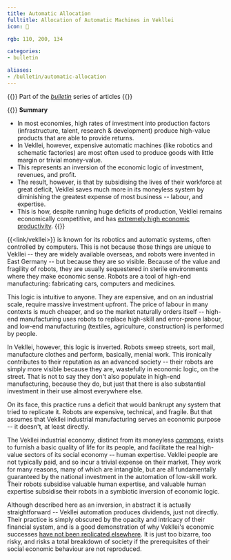 ```yaml
---
title: Automatic Allocation
fulltitle: Allocation of Automatic Machines in Vekllei
icon: 💸

rgb: 110, 200, 134

categories:
- bulletin

aliases:
- /bulletin/automatic-allocation
---
```

{{<note series>}}
Part of the *[bulletin](/bulletin/)* series of articles
{{</note>}}

{{<note>}}
**Summary**

* In most economies, high rates of investment into production factors (infrastructure, talent, research & development) produce high-value products that are able to provide returns.
* In Vekllei, however, expensive automatic machines (like robotics and schematic factories) are most often used to produce goods with little margin or trivial money-value.
* This represents an inversion of the economic logic of investment, revenues, and profit.
* The result, however, is that by subsidising the lives of their workforce at great deficit, Vekllei saves much more in its moneyless system by diminishing the greatest expense of most business -- labour, and expertise.
* This is how, despite running huge deficits of production, Vekllei remains economically competitive, and has [extremely high economic productivity](/bulletin/productivity/).
{{</note>}}

{{<link/vekllei>}} is known for its robotics and automatic systems, often controlled by computers. This is not because those things are unique to Vekllei -- they are widely available overseas, and robots were invented in East Germany -- but because they are so visible. Because of the value and fragility of robots, they are usually sequestered in sterile environments where they make economic sense. Robots are a tool of high-end manufacturing: fabricating cars, computers and medicines.

This logic is intuitive to anyone. They are expensive, and on an industrial scale, require massive investment upfront. The price of labour in many contexts is much cheaper, and so the market naturally orders itself -- high-end manufacturing uses robots to replace high-skill and error-prone labour, and low-end manufacturing (textiles, agriculture, construction) is performed by people.

In Vekllei, however, this logic is inverted. Robots sweep streets, sort mail, manufacture clothes and perform, basically, menial work. This ironically contributes to their reputation as an advanced society -- their robots are simply more visible because they are, wastefully in economic logic, on the street. That is not to say they don't also populate in high-end manufacturing, because they do, but just that there is also substantial investment in their use almost everywhere else.

On its face, this practice runs a deficit that would bankrupt any system that tried to replicate it. Robots are expensive, technical, and fragile. But that assumes that Vekllei industrial manufacturing serves an economic purpose -- it doesn't, at least directly.

The Vekllei industrial economy, distinct from its moneyless [*commons*](/social-economy/), exists to furnish a basic quality of life for its people, and facilitate the real high-value sectors of its social economy -- human expertise. Vekllei people are not typically paid, and so incur a trivial expense on their market. They work for many reasons, many of which are intangible, but are all fundamentally guaranteed by the national investment in the automation of low-skill work. Their robots subsidise valuable human expertise, and valuable human expertise subsidise their robots in a symbiotic inversion of economic logic.

Although described here as an inversion, in abstract it is actually straightforward -- Vekllei automation produces dividends, just not directly. Their practice is simply obscured by the opacity and intricacy of their financial system, and is a good demonstration of why Vekllei's economic successes [have not been replicated elsewhere](/bulletin/elsewhere/). It is just too bizarre, too risky, and risks a total breakdown of society if the prerequisites of their social economic behaviour are not reproduced.